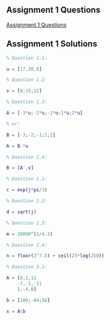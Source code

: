 ## Assignment 1 Questions
[Assignment 1 Questions](https://github.com/TalhaAkhlaq/ECE210-MATLAB-Seminar-Signals-Systems/blob/main/Assignment%201/Assignment%201.pdf)

## Assignment 1 Solutions
```matlab
% Question 1.1:

u = [17,30,8]

% Question 1.2:

v = [9;15;12]

% Question 1.3:

A = [-3*u;-2*u;-1*u;1*u;2*u]

% or: 

B = [-3;-2;-1;1;2]

A = B.*u

% Question 1.4:

B = [A',v]

% Question 2.1:

c = exp(j*pi/3)

% Question 2.2:

d = sqrt(j)

% Question 2.3:

m = 20000^(1/4.3)

% Question 2.4:

n = floor(2^7.5) + ceil(25*log(250))

% Question 3.1:

A = [8,1,12
    -7,-2,-11
    1,-4,0]

b = [109;-84;56]

x = A\b
